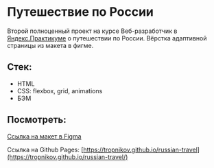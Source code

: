 # Путешествие по России

Второй полноценный проект на курсе Веб-разработчик в [Яндекс.Практикуме](https://practicum.yandex.ru) о путешествии по России.
Вёрстка адаптивной страницы из макета в фигме.

## Стек:
* HTML
* CSS: flexbox, grid, animations
* БЭМ

## Посмотреть:

[Ссылка на макет в Figma](https://www.figma.com/file/5S2WSbEFL6awjVWJ0NWL8Q/Sprint-3_-Russia-_-desktop-mobile?node-id=28503%3A0)

Ссылка на Github Pages: [https://tropnikov.github.io/russian-travel](https://tropnikov.github.io/russian-travel/)
